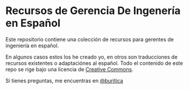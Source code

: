 # Recursos de Gerencia De Ingenería en Español

Este repositorio contiene una colección de recursos para gerentes de ingeniería en español.

En algunos casos estos los he creado yo, en otros son traducciones de recursos existentes o adaptaciónes al español. Todo el contenido de este repo se rige bajo una licencia de [Creative Commons](../license.md).

Si tienes preguntas, me encuentras en [@buritica](https://twitter.com/buritica)
